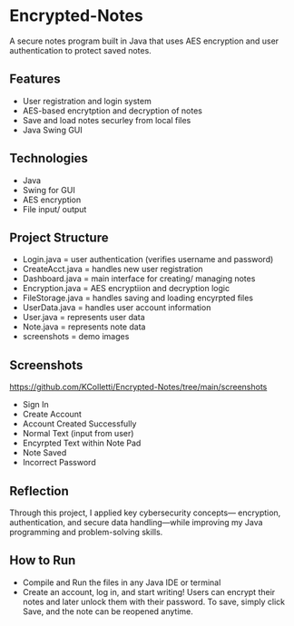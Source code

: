 # Encrypted-Notes
A secure notes program built in Java that uses AES encryption and user authentication to protect saved notes.

## Features 
- User registration and login system
- AES-based encrytption and decryption of notes
- Save and load notes securley from local files
- Java Swing GUI

## Technologies 
- Java
- Swing for GUI
- AES encryption
- File input/ output

## Project Structure 
- Login.java = user authentication (verifies username and password)
- CreateAcct.java = handles new user registration
- Dashboard.java = main interface for creating/ managing notes
- Encryption.java = AES encryptiion and decryption logic
- FileStorage.java = handles saving and loading encyrpted files
- UserData.java = handles user account information
- User.java = represents user data
- Note.java = represents note data
- screenshots = demo images

## Screenshots
https://github.com/KColletti/Encrypted-Notes/tree/main/screenshots 

- Sign In
- Create Account
- Account Created Successfully
- Normal Text (input from user) 
- Encyrpted Text within Note Pad 
- Note Saved
- Incorrect Password

## Reflection 
Through this project, I applied key cybersecurity concepts— encryption, authentication, and secure data handling—while improving my Java programming and problem-solving skills.

## How to Run 
- Compile and Run the files in any Java IDE or terminal
- Create an account, log in, and start writing! Users can encrypt their notes and later unlock them with their password. To save, simply click Save, and the note can be reopened anytime.


